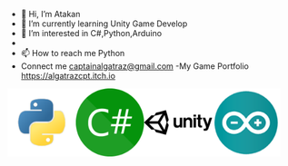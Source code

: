 - 👋 Hi, I’m Atakan
- 🌱 I’m currently learning Unity Game Develop
- 👀 I’m interested in C#,Python,Arduino
-
- 📫 How to reach me Python
- Connect me 
 captainalgatraz@gmail.com
 -My Game Portfolio 
 https://algatrazcpt.itch.io


<img align="left" alt="Python" width="120px" src="https://raw.githubusercontent.com/github/explore/80688e429a7d4ef2fca1e82350fe8e3517d3494d/topics/python/python.png" />
<img align="left" alt="C #" width="120px" src="https://raw.githubusercontent.com/github/explore/80688e429a7d4ef2fca1e82350fe8e3517d3494d/topics/csharp/csharp.png" />
<img align="left" alt="Unity" width="120px" src="https://raw.githubusercontent.com/github/explore/80688e429a7d4ef2fca1e82350fe8e3517d3494d/topics/unity/unity.png" />
<img align="left" alt="Arduino" width="120px" src="https://raw.githubusercontent.com/github/explore/80688e429a7d4ef2fca1e82350fe8e3517d3494d/topics/arduino/arduino.png" />


